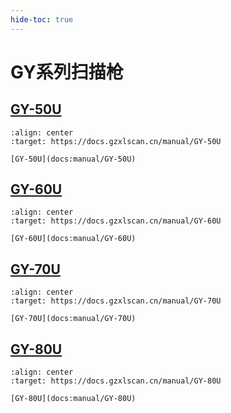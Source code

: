 ```yaml
---
hide-toc: true
---
```


# GY系列扫描枪

## [GY-50U](docs:manual/GY-50U)

```{figure} ../media/series/GY-50U.jpg
:align: center
:target: https://docs.gzxlscan.cn/manual/GY-50U

[GY-50U](docs:manual/GY-50U)
```


## [GY-60U](docs:manual/GY-60U)


```{figure} ../media/series/GY-60U.jpg
:align: center
:target: https://docs.gzxlscan.cn/manual/GY-60U

[GY-60U](docs:manual/GY-60U)
```

## [GY-70U](docs:manual/GY-70U)


```{figure} ../media/series/GY-70U.jpg
:align: center
:target: https://docs.gzxlscan.cn/manual/GY-70U

[GY-70U](docs:manual/GY-70U)
```

## [GY-80U](docs:manual/GY-80U)

```{figure} ../media/series/GY-80U.jpg
:align: center
:target: https://docs.gzxlscan.cn/manual/GY-80U

[GY-80U](docs:manual/GY-80U)
```
